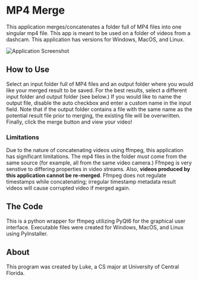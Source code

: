 # MP4 Merge
This application merges/concatenates a folder full of MP4 files into one singular mp4 file. This app is meant to be used on a folder of videos from a dashcam. This application has versions for Windows, MacOS, and Linux.

![Application Screenshot](Images/application.png)

## How to Use
Select an input folder full of MP4 files and an output folder where you would like your merged result to be saved. For the best results, select a different input folder and output folder (see below.)
If you would like to name the output file, disable the auto checkbox and enter a custom name in the input field. Note that if the output folder contains a file with the same name as the potential result
file prior to merging, the existing file will be overwritten. Finally, click the merge button and view your video!

### Limitations
Due to the nature of concatenating videos using ffmpeg, this application has significant limitations. The mp4 files in the folder *must* come from the same source (for example, all from the same video camera.)
Ffmpeg is very senstive to differing properties in video streams. Also, **videos produced by this application cannot be re-merged**. Ffmpeg does not regulate timestamps while concatenating; irregular timestamp 
metadata result videos will cause corrupted video if merged again.

## The Code
This is a python wrapper for ffmpeg utilizing PyQt6 for the graphical user interface. Executable files were created for Windows, MacOS, and Linux using PyInstaller.

## About
This program was created by Luke, a CS major at University of Central Florida.
